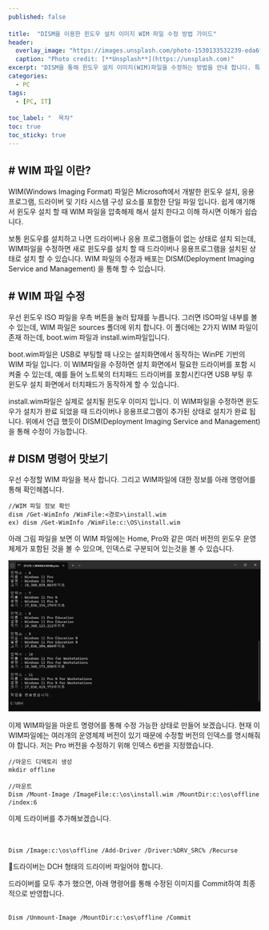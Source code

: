 ```yaml
---
published: false

title:  "DISM을 이용한 윈도우 설치 이미지 WIM 파일 수정 방법 가이드"
header:
  overlay_image: "https://images.unsplash.com/photo-1530133532239-eda6f53fcf0f?q=80&w=2274&auto=format&fit=crop&ixlib=rb-4.0.3&ixid=M3wxMjA3fDB8MHxwaG90by1wYWdlfHx8fGVufDB8fHx8fA%3D%3D"
  caption: "Photo credit: [**Unsplash**](https://unsplash.com)"
excerpt: "DISM을 통해 윈도우 설치 이미지(WIM)파일을 수정하는 방법을 안내 합니다. 특히 이 글에서는 DISM을 통해 드라이버를 WIM에 추가하는 방법에 대해 보다 자세히 소개 합니다."
categories:
  - PC
tags:
  - [PC, IT]

toc_label: "  목차"
toc: true
toc_sticky: true
---
```



## # WIM 파일 이란?
WIM(Windows Imaging Format) 파일은 Microsoft에서 개발한 윈도우 설치, 응용 프로그램, 드라이버 및 기타 시스템 구성 요소를 포함한 단일 파일 입니다. 쉽게 얘기해서 윈도우 설치 할 때 WIM 파일을 압축해제 해서 설치 한다고 이해 하시면 이해가 쉽습니다. 

보통 윈도우를 설치하고 나면 드라이버나 응용 프로그램들이 없는 상태로 설치 되는데, WIM파일을 수정하면 새로 윈도우를 설치 할 때 드라이버나 응용프로그램을 설치된 상태로 설치 할 수 있습니다. WIM 파일의 수정과 배포는 DISM(Deployment Imaging Service and Management) 을 통해 할 수 있습니다.

## # WIM 파일 수정
우선 윈도우 ISO 파일을 우측 버튼을 눌러 탑재를 누릅니다. 그러면 ISO파일 내부를 볼 수 있는데, WIM 파일은 sources 폴더에 위치 합니다. 이 폴더에는 2가지 WIM 파일이 존재 하는데, boot.wim 파일과 install.wim파일입니다.

boot.wim파일은 USB로 부팅할 때 나오는 설치화면에서 동작하는 WinPE 기반의 WIM 파일 입니다. 이 WIM파일을 수정하면 설치 화면에서 필요한 드라이버를 포함 시켜줄 수 있는데, 예를 들어 노트북의 터치패드 드라이버를 포함시킨다면 USB 부팅 후 윈도우 설치 화면에서 터치패드가 동작하게 할 수 있습니다.

install.wim파일은 실제로 설치될 윈도우 이미지 입니다. 이 WIM파일을 수정하면 윈도우가 설치가 완료 되었을 때 드라이버나 응용프로그램이 추가된 상태로 설치가 완료 됩니다. 위에서 언급 했듯이  DISM(Deployment Imaging Service and Management) 을 통해 수정이 가능합니다.

## # DISM 명령어 맛보기
우선 수정할 WIM 파일을 복사 합니다.  그리고 WIM파일에 대한 정보를 아래 명령어를 통해 확인해봅니다.
```
//WIM 파일 정보 확인
dism /Get-WimInfo /WimFile:<경로>\install.wim
ex) dism /Get-WimInfo /WimFile:c:\OS\install.wim
```
아래 그림 파일을 보면 이 WIM 파일에는 Home, Pro와 같은 여러 버전의 윈도우 운영체제가 포함된 것을 볼 수 있으며, 인덱스로 구분되어 있는것을 볼 수 있습니다.

![](../../images/2024-09-13-15-16-26.png)

이제 WIM파일을 마운트 명령어를 통해 수정 가능한 상태로 만들어 보겠습니다. 현재 이 WIM파일에는 여러개의 운영체제 버전이 있기 때문에 수정할 버전의 인덱스를 명시해줘야 합니다.
저는 Pro 버전을 수정하기 위해 인덱스 6번을 지정했습니다.
```
//마운드 디덱토리 생성
mkdir offline

//마운트 
Dism /Mount-Image /ImageFile:c:\os\install.wim /MountDir:c:\os\offline /index:6
```

이제 드라이버를 추가해보겠습니다. 

```


Dism /Image:c:\os\offline /Add-Driver /Driver:%DRV_SRC% /Recurse

```
<div class="notice--danger" markdown="1">
📢드라이버는 DCH 형태의 드라이버 파일어야 합니다.
</div>


드라이버를 모두 추가 했으면, 아래 명령어를 통해 수정된 이미지를 Commit하여 최종적으로 반영합니다.

```

Dism /Unmount-Image /MountDir:c:\os\offline /Commit

```

